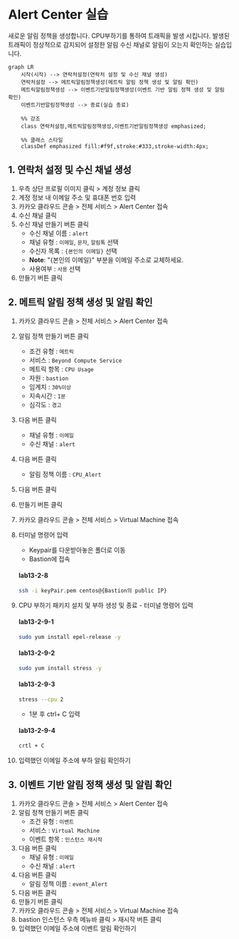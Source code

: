 # Alert Center 실습

새로운 알림 정책을 생성합니다. CPU부하기를 통하여 트래픽을 발생 시킵니다. 
발생된 트래픽이 정상적으로 감지되어 설정한 알림 수신 채널로 알림이 오는지 확인하는 실습입니다.

``` mermaid
graph LR
    시작(시작) --> 연락처설정(연락처 설정 및 수신 채널 생성)
    연락처설정 --> 메트릭알림정책생성(메트릭 알림 정책 생성 및 알림 확인)
    메트릭알림정책생성 --> 이벤트기반알림정책생성(이벤트 기반 알림 정책 생성 및 알림 확인)
    이벤트기반알림정책생성 --> 종료(실습 종료)

    %% 강조
    class 연락처설정,메트릭알림정책생성,이벤트기반알림정책생성 emphasized;
    
    %% 클래스 스타일
    classDef emphasized fill:#f9f,stroke:#333,stroke-width:4px;
```

## 1. 연락처 설정 및 수신 채널 생성


1. 우측 상단 프로필 이미지 클릭 > 계정 정보 클릭
2. 계정 정보 내 이메일 주소 및 휴대폰 번호 입력
3. 카카오 클라우드 콘솔 > 전체 서비스 > Alert Center 접속
4. 수신 채널 클릭
5. 수신 채널 만들기 버튼 클릭
    - 수신 채널 이름 : `alert`
    - 채널 유형 : `이메일`, `문자`, `알림톡` 선택
    - 수신자 목록 : `{본인의 이메일}` 선택
    - **Note**: "{본인의 이메일}" 부분을 이메일 주소로 교체하세요.
    - 사용여부 : `사용` 선택
6. 만들기 버튼 클릭

## 2. 메트릭 알림 정책 생성 및 알림 확인
1. 카카오 클라우드 콘솔 > 전체 서비스 > Alert Center 접속
2. 알림 정책 만들기 버튼 클릭
    - 조건 유형 : `메트릭`
    - 서비스 : `Beyond Compute Service`
    - 메트릭 항목 : `CPU Usage`
    - 자원 : `bastion`
    - 임계치 : `30%이상`
    - 지속시간 : `1분`
    - 심각도 : `경고`
3. 다음 버튼 클릭
    - 채널 유형 : `이메일`
    - 수신 채널 : `alert`
4. 다음 버튼 클릭
    - 알림 정책 이름 : `CPU_Alert`
5. 다음 버튼 클릭 
6. 만들기 버튼 클릭
7. 카카오 클라우드 콘솔 > 전체 서비스 > Virtual Machine 접속
8. 터미널 명령어 입력
    - Keypair를 다운받아놓은 폴더로 이동
    - Bastion에 접속
  
    #### **lab13-2-8**
    ```bash
    ssh -i keyPair.pem centos@{Bastion의 public IP}
    ```
9. CPU 부하기 패키지 설치 및 부하 생성 및 종료 - 터미널 명령어 입력
  
    #### **lab13-2-9-1**
    ```bash
    sudo yum install epel-release -y
    ```
  
    #### **lab13-2-9-2**
    ```bash
    sudo yum install stress -y
    ```
  
    #### **lab13-2-9-3**
    ```bash
    stress --cpu 2
    ```
    - 1분 후 ctrl+ C 입력
  
    #### **lab13-2-9-4**
    ```bash 
    crtl + C 
    ```
    
10. 입력했던 이메일 주소에 부하 알림 확인하기

## 3. 이벤트 기반 알림 정책 생성 및 알림 확인
1. 카카오 클라우드 콘솔 > 전체 서비스 > Alert Center 접속
2. 알림 정책 만들기 버튼 클릭
    - 조건 유형 : `이벤트`
    - 서비스 : `Virtual Machine`
    - 이벤트 항목 : `인스턴스 재시작`
3. 다음 버튼 클릭
    - 채널 유형 : `이메일`
    - 수신 채널 : `alert`
4. 다음 버튼 클릭
    - 알림 정책 이름 : `event_Alert`
5. 다음 버튼 클릭
6. 만들기 버튼 클릭
7. 카카오 클라우드 콘솔 > 전체 서비스 > Virtual Machine 접속
8. bastion 인스턴스 우측 메뉴바 클릭 > 재시작 버튼 클릭
9. 입력했던 이메일 주소에 이벤트 알림 확인하기

